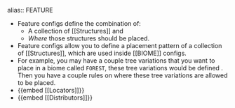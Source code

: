 alias:: FEATURE

- Feature configs define the combination of:
	- A collection of [[Structures]] and
	- *Where* those structures should be placed.
- Feature configs allow you to define a placement pattern of a collection of [[Structures]], which are used inside [[BIOME]] configs.
- For example, you may have a couple tree variations that you want to place in a biome called `FOREST`, these tree variations would be defined . Then you have a couple rules on where these tree variations are allowed to be placed.
- {{embed [[Locators]]}}
- {{embed [[Distributors]]}}